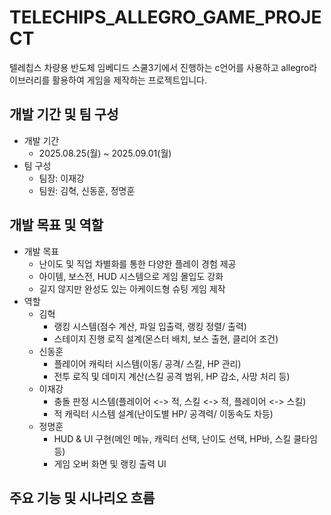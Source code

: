 # TELECHIPS_ALLEGRO_GAME_PROJECT
텔레칩스 차량용 반도체 임베디드 스쿨3기에서 진행하는 c언어를 사용하고 allegro라이브러리를 활용하여 게임을 제작하는 프로젝트입니다.
## 개발 기간 및 팀 구성
+ 개발 기간
  + 2025.08.25(월) ~ 2025.09.01(월)
+ 팀 구성
  + 팀장: 이재강
  + 팀원: 김혁, 신동훈, 정명훈
## 개발 목표 및 역할
+ 개발 목표
  + 난이도 및 직업 차별화를 통한 다양한 플레이 경험 제공
  + 아이템, 보스전, HUD 시스템으로 게임 몰입도 강화
  + 길지 않지만 완성도 있는 아케이드형 슈팅 게임 제작
+ 역할
  + 김혁
    + 랭킹 시스템(점수 계산, 파일 입출력, 랭킹 정렬/ 출력)
    + 스테이지 진행 로직 설계(몬스터 배치, 보스 출현, 클리어 조건)
  + 신동훈
    + 플레이어 캐릭터 시스템(이동/ 공격/ 스킬, HP 관리)
    + 전투 로직 및 데미지 계산(스킬 공격 범위, HP 감소, 사망 처리 등)
  + 이재강
    + 충돌 판정 시스템(플레이어 <-> 적, 스킬 <-> 적, 플레이어 <-> 스킬)
    + 적 캐릭터 시스템 설계(난이도별 HP/ 공격력/ 이동속도 차등)
  + 정명훈
    + HUD & UI 구현(메인 메뉴, 캐릭터 선택, 난이도 선택, HP바, 스킬 쿨타임 등)
    + 게임 오버 화면 및 랭킹 출력 UI
   
## 주요 기능 및 시나리오 흐름
